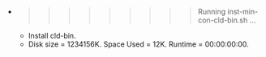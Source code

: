 * >>>>>>>>> Running inst-min-con-cld-bin.sh ...
  * Install cld-bin.
  * Disk size = 1234156K. Space Used = 12K. Runtime = 00:00:00:00.
